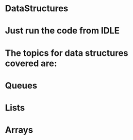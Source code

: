 # DataStructures

# Just run the code from IDLE

# The topics for data structures covered are:
# Queues
# Lists
# Arrays

